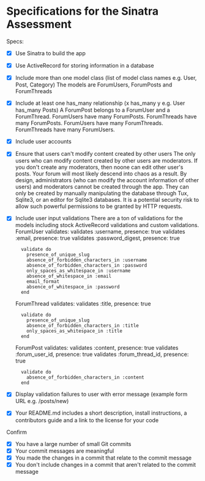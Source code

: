 # Specifications for the Sinatra Assessment

Specs:
- [x] Use Sinatra to build the app
- [x] Use ActiveRecord for storing information in a database
- [x] Include more than one model class (list of model class names e.g. User, Post, Category)
      The models are ForumUsers, ForumPosts and ForumThreads
- [x] Include at least one has_many relationship (x has_many y e.g. User has_many Posts)
      A ForumPost belongs to a ForumUser and a ForumThread.
      ForumUsers have many ForumPosts.
      ForumThreads have many ForumPosts.
      ForumUsers have many ForumThreads.
      ForumThreads have many ForumUsers.
- [x] Include user accounts
- [x] Ensure that users can't modify content created by other users
      The only users who can modify content created by other users are moderators.  If you don't create any moderators, then
      noone can edit other user's posts.  Your forum will most likely descend into chaos as a result.  By design,
      administrators (who can modify the account information of other users) and moderators cannot be created through the app.
      They can only be created by manually manipulating the database through Tux, Sqlite3, or an editor for Sqlite3 databases.
      It is a potential security risk to allow such powerful permissions to be granted by HTTP requests.
- [x] Include user input validations
      There are a ton of validations for the models including stock ActiveRecord validations and custom validations.
      ForumUser validates:
        validates :username, presence: true
        validates :email, presence: true
        validates :password_digest, presence: true

        validate do
          presence_of_unique_slug
          absence_of_forbidden_characters_in :username
          absence_of_forbidden_characters_in :password
          only_spaces_as_whitespace_in :username
          absence_of_whitespace_in :email
          email_format
          absence_of_whitespace_in :password
        end
        
     ForumThread validates:
        validates :title, presence: true

        validate do 
          presence_of_unique_slug
          absence_of_forbidden_characters_in :title
          only_spaces_as_whitespace_in :title
        end
        
     ForumPost validates:
        validates :content, presence: true
        validates :forum_user_id, presence: true
        validates :forum_thread_id, presence: true

        validate do
          absence_of_forbidden_characters_in :content
        end

- [x] Display validation failures to user with error message (example form URL e.g. /posts/new)
- [x] Your README.md includes a short description, install instructions, a contributors guide and a link to the license for your code

Confirm
- [x] You have a large number of small Git commits
- [x] Your commit messages are meaningful
- [x] You made the changes in a commit that relate to the commit message
- [x] You don't include changes in a commit that aren't related to the commit message
